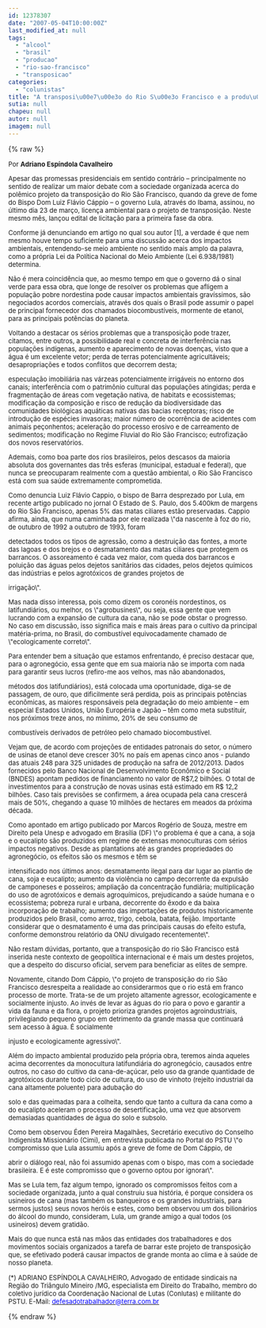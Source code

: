 ```yaml
---
id: 12378307
date: "2007-05-04T10:00:00Z"
last_modified_at: null
tags:
  - "alcool"
  - "brasil"
  - "producao"
  - "rio-sao-francisco"
  - "transposicao"
categories:
  - "colunistas"
title: "A transposi\u00e7\u00e3o do Rio S\u00e3o Francisco e a produ\u00e7\u00e3o de \u00e1lcool no Brasil "
sutia: null
chapeu: null
autor: null
imagem: null
---
```

{% raw %}
<p><FONT size=2></p>
<p><P>Por <STRONG>Adriano Espíndola Cavalheiro</STRONG></P></p>
<p><P>Apesar das promessas presidenciais em sentido contrário – principalmente no sentido de realizar um maior debate com a sociedade organizada acerca do polêmico projeto da transposição do Rio São Francisco, quando da greve de fome do Bispo Dom Luiz Flávio Cáppio – o governo Lula, através do Ibama, assinou, no último dia 23 de março, licença ambiental para o projeto de transposição. Neste mesmo mês, lançou edital de licitação para a primeira fase da obra.</P></p>
<p><P>Conforme já denunciando em artigo no qual sou autor [1], a verdade é que nem mesmo houve tempo suficiente para uma discussão acerca dos impactos ambientais, entendendo-se meio ambiente no sentido mais amplo da palavra, como a própria Lei da Política Nacional do Meio Ambiente (Lei 6.938/1981) determina.</P></p>
<p><P>Não é mera coincidência que, ao mesmo tempo em que o governo dá o sinal verde para essa obra, que longe de resolver os problemas que afligem a população pobre nordestina pode causar impactos ambientais gravíssimos, são negociados acordos comerciais, através dos quais o Brasil pode assumir o papel de principal fornecedor dos chamados biocombustíveis, mormente de etanol, para as principais potências do planeta.</P></p>
<p><P>Voltando a destacar os sérios problemas que a transposição pode trazer, citamos, entre outros, a possibilidade real e concreta de interferência nas populações indígenas, aumento e aparecimento de novas doenças, visto que a água é um excelente vetor; perda de terras potencialmente agricultáveis; desapropriações e todos conflitos que decorrem desta;</P></p>
<p><P>especulação imobiliária nas várzeas potencialmente irrigáveis no entorno dos canais; interferência com o patrimônio cultural das populações atingidas; perda e fragmentação de áreas com vegetação nativa, de habitats e ecossistemas; modificação da composição e risco de redução da biodiversidade das comunidades biológicas aquáticas nativas das bacias receptoras; risco de introdução de espécies invasoras; maior número de ocorrência de acidentes com animais peçonhentos; aceleração do processo erosivo e de carreamento de sedimentos; modificação no Regime Fluvial do Rio São Francisco; eutrofização dos novos reservatórios.</P></p>
<p><P>Ademais, como boa parte dos rios brasileiros, pelos descasos da maioria absoluta dos governantes das três esferas (municipal, estadual e federal), que nunca se preocuparam realmente com a questão ambiental, o Rio São Francisco está com sua saúde extremamente comprometida.</P></p>
<p><P>Como denuncia Luiz Flávio Cappio, o bispo de Barra desprezado por Lula, em recente artigo publicado no jornal O Estado de S. Paulo, dos 5.400km de margens do Rio São Francisco, apenas 5% das matas ciliares estão preservadas. Cappio afirma, ainda, que numa caminhada por ele realizada \"da nascente à foz do rio, de outubro de 1992 a outubro de 1993, foram</P></p>
<p><P>detectados todos os tipos de agressão, como a destruição das fontes, a morte das lagoas e dos brejos e o desmatamento das matas ciliares que protegem os barrancos. O assoreamento é cada vez maior, com queda dos barrancos e poluição das águas pelos dejetos sanitários das cidades, pelos dejetos químicos das indústrias e pelos agrotóxicos de grandes projetos de</P></p>
<p><P>irrigação\".</P></p>
<p><P>Mas nada disso interessa, pois como dizem os coronéis nordestinos, os latifundiários, ou melhor, os \"agrobusines\", ou seja, essa gente que vem lucrando com a expansão de cultura da cana, não se pode obstar o progresso. No caso em discussão, isso significa mais e mais áreas para o cultivo da principal matéria-prima, no Brasil, do combustível equivocadamente chamado de \"ecologicamente correto\".</P></p>
<p><P>Para entender bem a situação que estamos enfrentando, é preciso destacar que, para o agronegócio, essa gente que em sua maioria não se importa com nada para garantir seus lucros (refiro-me aos velhos, mas não abandonados,</P></p>
<p><P>métodos dos latifundiários), está colocada uma oportunidade, diga-se de passagem, de ouro, que dificilmente será perdida, pois as principais potências econômicas, as maiores responsáveis pela degradação do meio ambiente – em especial Estados Unidos, União Européria e Japão – têm como meta substituir, nos próximos treze anos, no mínimo, 20% de seu consumo de</P></p>
<p><P>combustíveis derivados de petróleo pelo chamado biocombustível.</P></p>
<p><P>Vejam que, de acordo com projeções de entidades patronais do setor, o número de usinas de etanol deve crescer 30% no país em apenas cinco anos - pulando das atuais 248 para 325 unidades de produção na safra de 2012/2013. Dados fornecidos pelo Banco Nacional de Desenvolvimento Econômico e Social (BNDES) apontam pedidos de financiamento no valor de R$7,2 bilhões. O total de investimentos para a construção de novas usinas está estimado em R$ 12,2 bilhões. Caso tais previsões se confirmem, a área ocupada pela cana crescerá mais de 50%, chegando a quase 10 milhões de hectares em meados da próxima década.</P></p>
<p><P>Como apontado em artigo publicado por Marcos Rogério de Souza, mestre em Direito pela Unesp e advogado em Brasília (DF) \"o problema é que a cana, a soja e o eucalipto são produzidos em regime de extensas monoculturas com sérios impactos negativos. Desde as plantations até as grandes propriedades do agronegócio, os efeitos são os mesmos e têm se</P></p>
<p><P>intensificado nos últimos anos: desmatamento ilegal para dar lugar ao plantio de cana, soja e eucalipto; aumento da violência no campo decorrente da expulsão de camponeses e posseiros; ampliação da concentração fundiária; multiplicação do uso de agrotóxicos e demais agroquímicos, prejudicando a saúde humana e o ecossistema; pobreza rural e urbana, decorrente do êxodo e da baixa incorporação de trabalho; aumento das importações de produtos historicamente produzidos pelo Brasil, como arroz, trigo, cebola, batata, feijão. Importante considerar que o desmatamento é uma das principais causas do efeito estufa, conforme demonstrou relatório da ONU divulgado recentemente\".</P></p>
<p><P>Não restam dúvidas, portanto, que a transposição do rio São Francisco está inserida neste contexto de geopolítica internacional e é mais um destes projetos, que a despeito do discurso oficial, servem para beneficiar as elites de sempre.</P></p>
<p><P>Novamente, citando Dom Cáppio, \"o projeto de transposição do rio São Francisco desrespeita a realidade ao considerarmos que o rio está em franco processo de morte. Trata-se de um projeto altamente agressor, ecologicamente e socialmente injusto. Ao invés de levar as águas do rio para o povo e garantir a vida da fauna e da flora, o projeto prioriza grandes projetos agroindustriais, privilegiando pequeno grupo em detrimento da grande massa que continuará sem acesso à água. É socialmente</P></p>
<p><P>injusto e ecologicamente agressivo\".</P></p>
<p><P>Além do impacto ambiental produzido pela própria obra, teremos ainda aqueles acima decorrentes da monocultura latifundiária do agronegócio, causados entre outros, no caso do cultivo da cana-de-açúcar, pelo uso da grande quantidade de agrotóxicos durante todo ciclo de cultura, do uso de vinhoto (rejeito industrial da cana altamente poluente) para adubação do</P></p>
<p><P>solo e das queimadas para a colheita, sendo que tanto a cultura da cana como a do eucalipto aceleram o processo de desertificação, uma vez que absorvem demasiadas quantidades de água do solo e subsolo.</P></p>
<p><P>Como bem observou Éden Pereira Magalhães, Secretário executivo do Conselho Indigenista Missionário (Cimi), em entrevista publicada no Portal do PSTU \"o compromisso que Lula assumiu após a greve de fome de Dom Cáppio, de</P></p>
<p><P>abrir o diálogo real, não foi assumido apenas com o bispo, mas com a sociedade brasileira. E é este compromisso que o governo optou por ignorar\".</P></p>
<p><P>Mas se Lula tem, faz algum tempo, ignorado os compromissos feitos com a sociedade organizada, junto a qual construiu sua história, é porque considera os usineiros de cana (mas também os banqueiros e os grandes industriais, para sermos justos) seus novos heróis e estes, como bem observou um dos bilionários do álcool do mundo, consideram, Lula, um grande amigo a qual todos (os usineiros) devem gratidão.</P></p>
<p><P>Mais do que nunca está nas mãos das entidades dos trabalhadores e dos movimentos sociais organizados a tarefa de barrar este projeto de transposição que, se efetivado poderá causar impactos de grande monta ao clima e à saúde de nosso planeta.</P></p>
<p><P>(*) ADRIANO ESPÍNDOLA CAVALHEIRO, Advogado de entidade sindicais na Região do Triângulo Mineiro /MG, especialista em Direito do Trabalho, membro do coletivo jurídico da Coordenação Nacional de Lutas (Conlutas) e militante do PSTU. E-Mail: </FONT><A href=\"https://jc3.uol.com.br/src/compose.php?send_to=defesadotrabalhador%40terra.com.br\"><U><FONT color=#0000ff size=2>defesadotrabalhador@terra.com.br</U></FONT></A></P> </p>
{% endraw %}